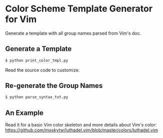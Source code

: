 # Color Scheme Template Generator for Vim

Generate a template with all group names parsed from Vim's doc.

## Generate a Template

```bash
$ python print_color_tmpl.py
```

Read the source code to customize.

## Re-generate the Group Names

```bash
$ python parse_syntax_txt.py
```

## An Example

Read it for a basic Vim color skeleton and more details about Vim's color:
https://github.com/moskytw/luthadel.vim/blob/master/colors/luthadel.vim
